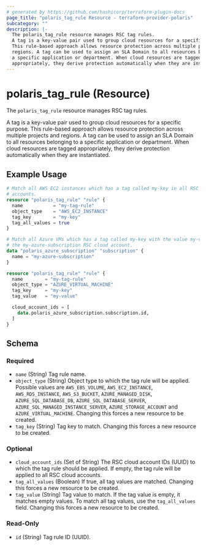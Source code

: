 ```yaml
---
# generated by https://github.com/hashicorp/terraform-plugin-docs
page_title: "polaris_tag_rule Resource - terraform-provider-polaris"
subcategory: ""
description: |-
  The polaris_tag_rule resource manages RSC tag rules.
  A tag is a key-value pair used to group cloud resources for a specific purpose.
  This rule-based approach allows resource protection across multiple projects and
  regions. A tag can be used to assign an SLA Domain to all resources belonging to
  a specific application or department. When cloud resources are tagged
  appropriately, they derive protection automatically when they are instantiated.
---
```


# polaris_tag_rule (Resource)

The `polaris_tag_rule` resource manages RSC tag rules.

A tag is a key-value pair used to group cloud resources for a specific purpose.
This rule-based approach allows resource protection across multiple projects and
regions. A tag can be used to assign an SLA Domain to all resources belonging to
a specific application or department. When cloud resources are tagged
appropriately, they derive protection automatically when they are instantiated.

## Example Usage

```terraform
# Match all AWS EC2 instances which has a tag called my-key in all RSC cloud
# accounts.
resource "polaris_tag_rule" "rule" {
  name           = "my-tag-rule"
  object_type    = "AWS_EC2_INSTANCE"
  tag_key        = "my-key"
  tag_all_values = true
}

# Match all Azure VMs which has a tag called my-key with the value my-value in
# the my-azure-subscription RSC cloud account.
data "polaris_azure_subscription" "subscription" {
  name = "my-azure-subscription"
}

resource "polaris_tag_rule" "rule" {
  name        = "my-tag-rule"
  object_type = "AZURE_VIRTUAL_MACHINE"
  tag_key     = "my-key"
  tag_value   = "my-value"

  cloud_account_ids = [
    data.polaris_azure_subscription.subscription.id,
  ]
}
```

<!-- schema generated by tfplugindocs -->
## Schema

### Required

- `name` (String) Tag rule name.
- `object_type` (String) Object type to which the tag rule will be applied. Possible values are `AWS_EBS_VOLUME`, `AWS_EC2_INSTANCE`, `AWS_RDS_INSTANCE`, `AWS_S3_BUCKET`, `AZURE_MANAGED_DISK`, `AZURE_SQL_DATABASE_DB`, `AZURE_SQL_DATABASE_SERVER`, `AZURE_SQL_MANAGED_INSTANCE_SERVER`, `AZURE_STORAGE_ACCOUNT` and `AZURE_VIRTUAL_MACHINE`. Changing this forces a new resource to be created.
- `tag_key` (String) Tag key to match. Changing this forces a new resource to be created.

### Optional

- `cloud_account_ids` (Set of String) The RSC cloud account IDs (UUID) to which the tag rule should be applied. If empty, the tag rule will be applied to all RSC cloud accounts.
- `tag_all_values` (Boolean) If true, all tag values are matched. Changing this forces a new resource to be created.
- `tag_value` (String) Tag value to match. If the tag value is empty, it matches empty values. To match all tag values, use the `tag_all_values` field. Changing this forces a new resource to be created.

### Read-Only

- `id` (String) Tag rule ID (UUID).
